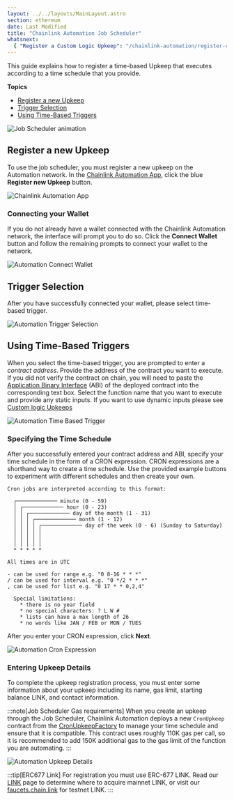 ```yaml
---
layout: ../../layouts/MainLayout.astro
section: ethereum
date: Last Modified
title: "Chainlink Automation Job Scheduler"
whatsnext:
  { "Register a Custom Logic Upkeep": "/chainlink-automation/register-upkeep/" }
---
```


This guide explains how to register a time-based Upkeep that executes according to a time schedule that you provide.

**Topics**

- [Register a new Upkeep](#register-a-new-upkeep)
- [Trigger Selection](#trigger-selection)
- [Using Time-Based Triggers](#using-time-based-triggers)

![Job Scheduler animation](/images/contract-devs/automation/auto-job-scheduler.gif)

## Register a new Upkeep

To use the job scheduler, you must register a new upkeep on the Automation network. In the [Chainlink Automation App](https://automation.chain.link/), click the blue **Register new Upkeep** button.

![Chainlink Automation App](/images/contract-devs/automation/auto-ui-home.png)

### Connecting your Wallet

If you do not already have a wallet connected with the Chainlink Automation network, the interface will prompt you to do so. Click the **Connect Wallet** button and follow the remaining prompts to connect your wallet to the network.

![Automation Connect Wallet](/images/contract-devs/automation/auto-ui-wallet.png)

## Trigger Selection

After you have successfully connected your wallet, please select time-based trigger.

![Automation Trigger Selection](/images/contract-devs/automation/auto-ui-pick.png)

## Using Time-Based Triggers

When you select the time-based trigger, you are prompted to enter a _contract address_. Provide the address of the contract you want to execute. If you did not verify the contract on chain, you will need to paste the [Application Binary Interface](https://docs.soliditylang.org/en/develop/abi-spec.html) (ABI) of the deployed contract into the corresponding text box. Select the function name that you want to execute and provide any static inputs. If you want to use dynamic inputs please see [Custom logic Upkeeps](/chainlink-automation/register-upkeep/)

![Automation Time Based Trigger](/images/contract-devs/automation/automation-time-based-trigger.png)

### Specifying the Time Schedule

After you successfully entered your contract address and ABI, specify your time schedule in the form of a CRON expression. CRON expressions are a shorthand way to create a time schedule. Use the provided example buttons to experiment with different schedules and then create your own.

```
Cron jobs are interpreted according to this format:

  ┌───────────── minute (0 - 59)
  │ ┌───────────── hour (0 - 23)
  │ │ ┌───────────── day of the month (1 - 31)
  │ │ │ ┌───────────── month (1 - 12)
  │ │ │ │ ┌───────────── day of the week (0 - 6) (Sunday to Saturday)
  │ │ │ │ │
  │ │ │ │ │
  │ │ │ │ │
  * * * * *

All times are in UTC

- can be used for range e.g. "0 8-16 * * *"
/ can be used for interval e.g. "0 */2 * * *"
, can be used for list e.g. "0 17 * * 0,2,4"

  Special limitations:
    * there is no year field
    * no special characters: ? L W #
    * lists can have a max length of 26
    * no words like JAN / FEB or MON / TUES
```

After you enter your CRON expression, click **Next**.

![Automation Cron Expression](/images/contract-devs/automation/automation-cron-expression.png)

### Entering Upkeep Details

To complete the upkeep registration process, you must enter some information about your upkeep including its name, gas limit, starting balance LINK, and contact information.

:::note[Job Scheduler Gas requirements]
When you create an upkeep through the Job Scheduler, Chainlink Automation deploys a new `CronUpkeep` contract from the [CronUpkeepFactory](https://github.com/smartcontractkit/chainlink/blob/develop/contracts/src/v0.8/factories/CronUpkeepFactory.sol) to manage your time schedule and ensure that it is compatible. This contract uses roughly 110K gas per call, so it is recommended to add 150K additional gas to the gas limit of the function you are automating.
:::

![Automation Upkeep Details](/images/contract-devs/automation/automation-upkeep-details.png)

:::tip[ERC677 Link]
For registration you must use ERC-677 LINK. Read our [LINK](/resources/link-token-contracts/) page to determine where to acquire mainnet LINK, or visit our [faucets.chain.link](https://faucets.chain.link/) for testnet LINK.
:::
